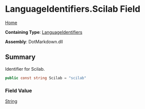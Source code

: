 # LanguageIdentifiers\.Scilab Field

[Home](../../../README.md)

**Containing Type**: [LanguageIdentifiers](../README.md)

**Assembly**: DotMarkdown\.dll

## Summary

Identifier for Scilab\.

```csharp
public const string Scilab = "scilab"
```

### Field Value

[String](https://docs.microsoft.com/en-us/dotnet/api/system.string)

